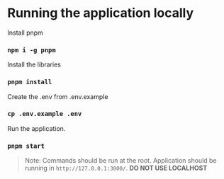 # Running the application locally

Install pnpm

### `npm i -g pnpm`

Install the libraries

### `pnpm install`

Create the .env from .env.example

### `cp .env.example .env`

Run the application.

### `pnpm start`

> Note: Commands should be run at the root. Application should be running in `http://127.0.0.1:3000/`. **DO NOT USE LOCALHOST**
